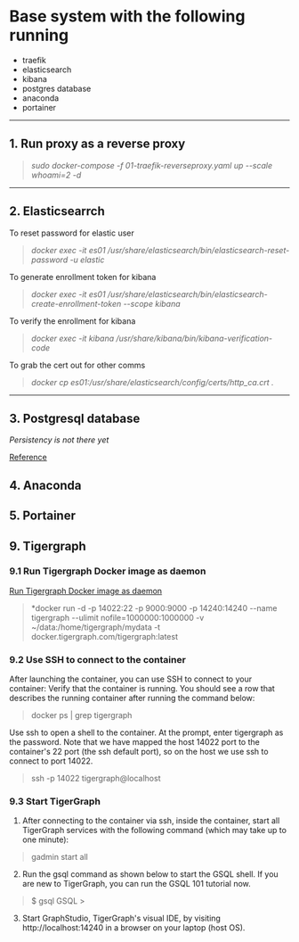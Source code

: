 # Base system with the following running
- traefik
- elasticsearch
- kibana
- postgres database
- anaconda 
- portainer

---
## 1. Run proxy as a reverse proxy
> *sudo docker-compose -f 01-traefik-reverseproxy.yaml up --scale whoami=2 -d*

---
## 2. Elasticsearrch

To reset password for elastic user

> *docker exec -it es01 /usr/share/elasticsearch/bin/elasticsearch-reset-password -u elastic*

To generate enrollment token for kibana

> *docker exec -it es01 /usr/share/elasticsearch/bin/elasticsearch-create-enrollment-token --scope kibana*

To verify the enrollment for kibana
> *docker exec -it kibana /usr/share/kibana/bin/kibana-verification-code*

To grab the cert out for other comms
> *docker cp es01:/usr/share/elasticsearch/config/certs/http_ca.crt .*

---
## 3. Postgresql database
*Persistency is not there yet*

[Reference](https://towardsdatascience.com/local-development-set-up-of-postgresql-with-docker-c022632f13ea)

## 4. Anaconda

## 5. Portainer


## 9. Tigergraph

### 9.1 Run Tigergraph Docker image as daemon

[Run Tigergraph Docker image as daemon](https://docs-legacy.tigergraph.com/start/get-started/docker#4.-use-ssh-to-connect-to-your-container)
> *docker run -d -p 14022:22 -p 9000:9000 -p 14240:14240 --name tigergraph --ulimit nofile=1000000:1000000 -v ~/data:/home/tigergraph/mydata -t docker.tigergraph.com/tigergraph:latest

### 9.2 Use SSH to connect to the container
After launching the container, you can use SSH to connect to your container:
Verify that the container is running. You should see a row that describes the running container after running the command below:

> docker ps | grep tigergraph

Use ssh to open a shell to the container. At the prompt, enter tigergraph  as the password. Note that we have mapped the host 14022 port to the container's 22 port (the ssh default port), so on the host we use ssh to connect to port 14022. 
> ssh -p 14022 tigergraph@localhost

### 9.3 Start TigerGraph
1. After connecting to the container via ssh, inside the container, start all TigerGraph services with the following command (which may take up to one minute):
> gadmin start all

2. Run the gsql command as shown below to start the GSQL shell. If you are new to TigerGraph, you can run the GSQL 101 tutorial now.
> $ gsql
> GSQL > 

3. Start GraphStudio, TigerGraph's visual IDE, by visiting http://localhost:14240
in a browser on your laptop (host OS).


